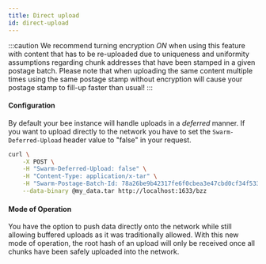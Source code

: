 ```yaml
---
title: Direct upload
id: direct-upload
---
```


:::caution
We recommend turning encryption _ON_ when using this feature with content that has to be re-uploaded due to uniqueness and uniformity assumptions regarding chunk addresses that have been stamped in a given postage batch.
Please note that when uploading the same content multiple times using the same postage stamp without encryption will cause your postage stamp to fill-up faster than usual!
:::

#### Configuration

By default your bee instance will handle uploads in a _deferred_ manner.
If you want to upload directly to the network you have to set the `Swarm-Deferred-Upload` header value to "false" in your request.

```bash
curl \
	-X POST \
	-H "Swarm-Deferred-Upload: false" \
	-H "Content-Type: application/x-tar" \
	-H "Swarm-Postage-Batch-Id: 78a26be9b42317fe6f0cbea3e47cbd0cf34f533db4e9c91cf92be40eb2968264" \
	--data-binary @my_data.tar http://localhost:1633/bzz
```

#### Mode of Operation

You have the option to push data directly onto the network while still allowing buffered uploads as it was traditionally allowed.
With this new mode of operation, the root hash of an upload will only be received once all chunks have been safely uploaded into the network.
